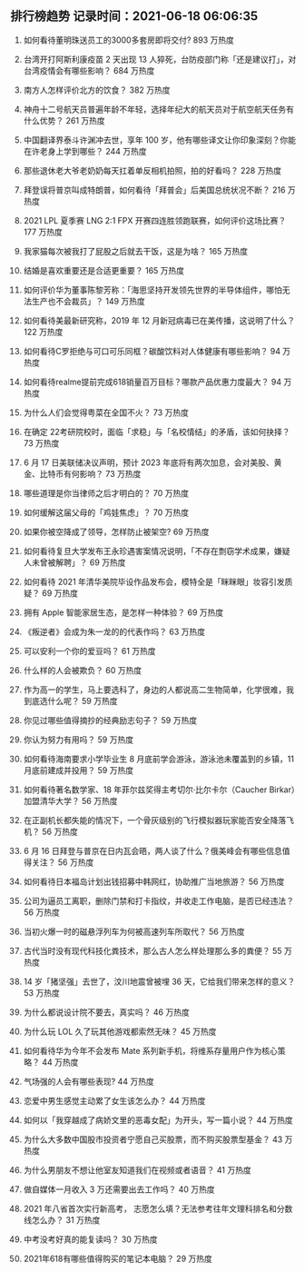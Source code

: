 
## 排行榜趋势 记录时间：2021-06-18 06:06:35
  
  1. 如何看待董明珠送员工的3000多套房即将交付? 893 万热度
    
  2. 台湾开打阿斯利康疫苗 2 天出现 13 人猝死，台防疫部门称「还是建议打」，对台湾疫情会有哪些影响？ 684 万热度
    
  3. 南方人怎样评价北方的饮食？ 382 万热度
    
  4. 神舟十二号航天员普遍年龄不年轻，选择年纪大的航天员对于航空航天任务有什么优势？ 261 万热度
    
  5. 中国翻译界泰斗许渊冲去世，享年 100 岁，他有哪些译文让你印象深刻？你能在许老身上学到哪些？ 244 万热度
    
  6. 那些退休老大爷老奶奶每天扛着单反相机拍照，拍的好看吗？ 228 万热度
    
  7. 拜登误将普京叫成特朗普，如何看待「拜普会」后美国总统状况不断？ 216 万热度
    
  8. 2021 LPL 夏季赛 LNG 2:1 FPX 开赛四连胜领跑联赛，如何评价这场比赛？ 177 万热度
    
  9. 我家猫每次被我打了屁股之后就去干饭，这是为啥？ 165 万热度
    
  10. 结婚是喜欢重要还是合适更重要？ 165 万热度
    
  11. 如何评价华为董事陈黎芳称：「海思坚持开发领先世界的半导体组件，哪怕无法生产也不会裁员」？ 149 万热度
    
  12. 如何看待美最新研究称，2019 年 12 月新冠病毒已在美传播，这说明了什么？ 122 万热度
    
  13. 如何看待C罗拒绝与可口可乐同框？碳酸饮料对人体健康有哪些影响？ 94 万热度
    
  14. 如何看待realme提前完成618销量百万目标？哪款产品优惠力度最大？ 94 万热度
    
  15. 为什么人们会觉得粤菜在全国不火？ 73 万热度
    
  16. 在确定 22考研院校时，面临「求稳」与「名校情结」的矛盾，该如何抉择？ 73 万热度
    
  17. 6 月 17 日美联储决议声明，预计 2023 年底将有两次加息，会对美股、黄金、比特币有何影响？ 73 万热度
    
  18. 哪些道理是你当律师之后才明白的？ 70 万热度
    
  19. 如何缓解这届父母的「鸡娃焦虑」？ 70 万热度
    
  20. 如果你被空降成了领导，怎样防止被架空? 69 万热度
    
  21. 如何看待复旦大学发布王永珍遇害案情况说明，「不存在剽窃学术成果，嫌疑人未曾被解聘」？ 69 万热度
    
  22. 如何看待 2021 年清华美院毕设作品发布会，模特全是「眯眯眼」妆容引发质疑？ 69 万热度
    
  23. 拥有 Apple 智能家居生态，是怎样一种体验？ 69 万热度
    
  24. 《叛逆者》会成为朱一龙的的代表作吗？ 63 万热度
    
  25. 可以安利一个你的爱豆吗？ 61 万热度
    
  26. 什么样的人会被欺负？ 60 万热度
    
  27. 作为高一的学生，马上要选科了，身边的人都说高二生物简单，化学很难，我到底选什么呢？ 59 万热度
    
  28. 你见过哪些值得摘抄的经典励志句子？ 59 万热度
    
  29. 你认为努力有用吗？ 59 万热度
    
  30. 如何看待海南要求小学毕业生 8 月底前学会游泳，游泳池未覆盖到的乡镇，11 月底前建成并投用？ 59 万热度
    
  31. 如何看待著名数学家、18 年菲尔兹奖得主考切尔·比尔卡尔（Caucher Birkar）加盟清华大学？ 56 万热度
    
  32. 在正副机长都失能的情况下，一个骨灰级别的飞行模拟器玩家能否安全降落飞机？ 56 万热度
    
  33. 6 月 16 日拜登与普京在日内瓦会晤，两人谈了什么？俄美峰会有哪些信息值得关注？ 56 万热度
    
  34. 如何看待日本福岛计划出钱招募中韩网红，协助推广当地旅游？ 56 万热度
    
  35. 公司为逼员工离职，删除门禁和打卡指纹，并收走工作电脑，是否已经违法？ 56 万热度
    
  36. 当初火爆一时的磁悬浮列车为何被高速列车所取代？ 56 万热度
    
  37. 古代当时没有现代科技化粪技术，那么古人怎么样处理那么多的粪便？ 55 万热度
    
  38. 14 岁「猪坚强」去世了，汶川地震曾被埋 36 天，它给我们带来怎样的意义？ 53 万热度
    
  39. 为什么都说设计院不要去，真实吗？ 46 万热度
    
  40. 为什么玩 LOL 久了玩其他游戏都索然无味？ 45 万热度
    
  41. 如何看待华为今年不会发布 Mate 系列新手机，将维系存量用户作为核心策略？ 44 万热度
    
  42. 气场强的人会有哪些表现? 44 万热度
    
  43. 恋爱中男生感觉主动累了女生该怎么办？ 44 万热度
    
  44. 如何以「我穿越成了病娇文里的恶毒女配」为开头，写一篇小说？ 44 万热度
    
  45. 为什么大多数中国股市投资者宁愿自己买股票，而不购买股票型基金？ 43 万热度
    
  46. 为什么男朋友不想让他室友知道我们在视频或者语音？ 41 万热度
    
  47. 做自媒体一月收入 3 万还需要出去工作吗？ 40 万热度
    
  48. 2021 年八省首次实行新高考， 志愿怎么填？无法参考往年文理科排名和分数线怎么办？ 31 万热度
    
  49. 中考没考好真的能复读吗？ 30 万热度
    
  50. 2021年618有哪些值得购买的笔记本电脑？ 29 万热度
    